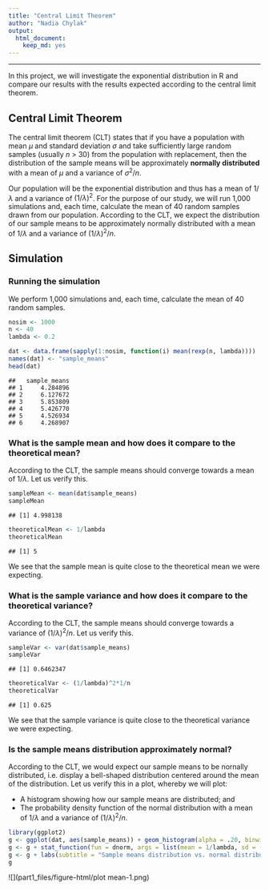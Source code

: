 ```yaml
---
title: "Central Limit Theorem"
author: "Nadia Chylak"
output: 
  html_document: 
    keep_md: yes
---
```

***
In this project, we will investigate the exponential distribution in R and compare our results with the results expected according to the central limit theorem.

## Central Limit Theorem

The central limit theorem (CLT) states that if you have a population with mean $μ$ and standard deviation $σ$ and take sufficiently large random samples (usually $n$ > 30) from the population with replacement, then the distribution of the sample means will be approximately **normally distributed** with a mean of $μ$ and a variance of $σ^{2}/n$.

Our population will be the exponential distribution and thus has a mean of $1/\lambda$ and a variance of $(1/\lambda)^{2}$. For the purpose of our study, we will run 1,000 simulations and, each time, calculate the mean of 40 random samples drawn from our population. According to the CLT, we expect the distribution of our sample means to be approximately normally distributed with a mean of $1/\lambda$ and a variance of $(1/\lambda)^{2}/n$.

## Simulation

### Running the simulation

We perform 1,000 simulations and, each time, calculate the mean of 40 random samples.

```r
nosim <- 1000
n <- 40
lambda <- 0.2

dat <- data.frame(sapply(1:nosim, function(i) mean(rexp(n, lambda))))
names(dat) <- "sample_means"
head(dat)
```

```
##   sample_means
## 1     4.284896
## 2     6.127672
## 3     5.853809
## 4     5.426770
## 5     4.526934
## 6     4.268907
```

### What is the sample mean and how does it compare to the theoretical mean?

According to the CLT, the sample means should converge towards a mean of $1/\lambda$. Let us verify this.

```r
sampleMean <- mean(dat$sample_means)
sampleMean
```

```
## [1] 4.998138
```

```r
theoreticalMean <- 1/lambda
theoreticalMean
```

```
## [1] 5
```
We see that the sample mean is quite close to the theoretical mean we were expecting.

### What is the sample variance and how does it compare to the theoretical variance?

According to the CLT, the sample means should converge towards a variance of  $(1/\lambda)^{2}/n$. Let us verify this.

```r
sampleVar <- var(dat$sample_means)
sampleVar
```

```
## [1] 0.6462347
```

```r
theoreticalVar <- (1/lambda)^2*1/n
theoreticalVar
```

```
## [1] 0.625
```
We see that the sample variance is quite close to the theoretical variance we were expecting.

### Is the sample means distribution approximately normal?

According to the CLT, we would expect our sample means to be nornally distributed, i.e. display a bell-shaped distribution centered around the mean of the distribution. Let us verify this in a plot, whereby we will plot: 

* A histogram showing how our sample means are distributed; and
* The probability density function of the normal distribution with a mean of $1/\lambda$ and a variance of $(1/\lambda)^{2}/n$.


```r
library(ggplot2)
g <- ggplot(dat, aes(sample_means)) + geom_histogram(alpha = .20, binwidth=.25, colour = "black", aes(y = ..density..))
g <- g + stat_function(fun = dnorm, args = list(mean = 1/lambda, sd = (1/lambda)^2*1/n), size = 1.5, colour = "black")
g <- g + labs(subtitle = "Sample means distribution vs. normal distribution")
g
```

![](part1_files/figure-html/plot mean-1.png)<!-- -->
